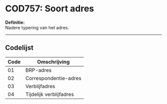 # COD757: Soort adres

**Definitie:**  
Nadere typering van het adres.

---

## Codelijst

| Code | Omschrijving |
|------|--------------|
| 01 | BRP-adres |
| 02 | Correspondentie-adres |
| 03 | Verblijfadres |
| 04 | Tijdelijk verblijfadres |
